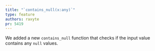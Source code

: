 ```yaml
---
title: "`contains_null(x:any)`"
type: feature
authors: raxyte
pr: 5419
---
```


We added a new `contains_null` function that checks if the input value contains any
`null` values.
